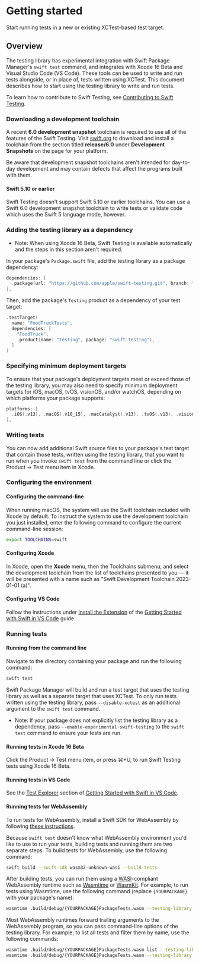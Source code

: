 # Getting started

<!--
This source file is part of the Swift.org open source project

Copyright (c) 2023 Apple Inc. and the Swift project authors
Licensed under Apache License v2.0 with Runtime Library Exception

See https://swift.org/LICENSE.txt for license information
See https://swift.org/CONTRIBUTORS.txt for Swift project authors
-->

<!-- NOTE: The voice of this document is directed at the second person ("you")
because it provides instructions the reader must follow directly. -->

Start running tests in a new or existing XCTest-based test target.

## Overview

The testing library has experimental integration with Swift Package Manager's
`swift test` command, and integrates with Xcode 16 Beta and Visual Studio Code
(VS Code). These tools can be used to write and run tests alongside, or in place
of, tests written using XCTest. This document describes how to start using the
testing library to write and run tests.

To learn how to contribute to Swift Testing, see
[Contributing to Swift Testing](https://github.com/apple/swift-testing/blob/main/CONTRIBUTING.md).

### Downloading a development toolchain

A recent **6.0 development snapshot** toolchain is required to use all of the
features of the Swift Testing. Visit [swift.org](http://swift.org/install)
to download and install a toolchain from the section titled **release/6.0**
under **Development Snapshots** on the page for your platform.

Be aware that development snapshot toolchains aren't intended for day-to-day
development and may contain defects that affect the programs built with them.

#### Swift 5.10 or earlier

Swift Testing doesn't support Swift 5.10 or earlier toolchains. You can use a
Swift 6.0 development snapshot toolchain to write tests or validate code which
uses the Swift 5 language mode, however.

### Adding the testing library as a dependency

- Note: When using Xcode 16 Beta, Swift Testing is available automatically and
  the steps in this section aren't required.

In your package's `Package.swift` file, add the testing library as a package
dependency:

```swift
dependencies: [
  .package(url: "https://github.com/apple/swift-testing.git", branch: "main"),
],
```

Then, add the package's `Testing` product as a dependency of your test target:

```swift
.testTarget(
  name: "FoodTruckTests",
  dependencies: [
    "FoodTruck",
    .product(name: "Testing", package: "swift-testing"),
  ]
)
```

### Specifying minimum deployment targets

To ensure that your package's deployment targets meet or exceed those of the
testing library, you may also need to specify minimum deployment targets for
iOS, macOS, tvOS, visionOS, and/or watchOS, depending on which platforms your
package supports:

```swift
platforms: [
  .iOS(.v13), .macOS(.v10_15), .macCatalyst(.v13), .tvOS(.v13), .visionOS(.v1), .watchOS(.v6)
],
```

### Writing tests

You can now add additional Swift source files to your package's test target that
contain those tests, written using the testing library, that you want to run
when you invoke `swift test` from the command line or click the
Product&nbsp;&rarr;&nbsp;Test menu item in Xcode.

### Configuring the environment

#### Configuring the command-line

When running macOS, the system will use the Swift toolchain included with Xcode
by default. To instruct the system to use the development toolchain you just
installed, enter the following command to configure the current command-line
session:

```sh
export TOOLCHAINS=swift
```

#### Configuring Xcode

In Xcode, open the **Xcode** menu, then the Toolchains submenu, and select the
development toolchain from the list of toolchains presented to you — it will
be presented with a name such as "Swift Development Toolchain 2023-01-01 (a)".

#### Configuring VS Code

Follow the instructions under
 [Install the Extension](https://www.swift.org/documentation/articles/getting-started-with-vscode-swift.html#install-the-extension)
of the
[Getting Started with Swift in VS Code](https://www.swift.org/documentation/articles/getting-started-with-vscode-swift.html)
guide.

### Running tests

#### Running from the command line

Navigate to the directory containing your package and run the following command:

```sh
swift test
```

Swift Package Manager will build and run a test target that uses the testing
library as well as a separate target that uses XCTest. To only run tests written
using the testing library, pass `--disable-xctest` as an additional argument to
the `swift test` command.

- Note: If your package does not explicitly list the testing library as a
  dependency, pass `--enable-experimental-swift-testing` to the `swift test`
  command to ensure your tests are run.

#### Running tests in Xcode 16 Beta

Click the Product → Test menu item, or press ⌘+U, to run Swift Testing tests
using Xcode 16 Beta.

#### Running tests in VS Code

See the [Test Explorer](https://www.swift.org/documentation/articles/getting-started-with-vscode-swift.html#test-explorer)
section of
[Getting Started with Swift in VS Code](https://www.swift.org/documentation/articles/getting-started-with-vscode-swift.html).

#### Running tests for WebAssembly

To run tests for WebAssembly, install a Swift SDK for WebAssembly by following
[these instructions](https://book.swiftwasm.org/getting-started/setup-snapshot.html).

Because `swift test` doesn't know what WebAssembly environment you'd like to use
to run your tests, building tests and running them are two separate steps. To
build tests for WebAssembly, use the following command:

```sh
swift build --swift-sdk wasm32-unknown-wasi --build-tests
```

After building tests, you can run them using a [WASI](https://wasi.dev/)-compliant
WebAssembly runtime such as [Wasmtime](https://wasmtime.dev/) or
[WasmKit](https://github.com/swiftwasm/WasmKit). For example, to run tests using
Wasmtime, use the following command (replace `{YOURPACKAGE}` with your package's
name):

```sh
wasmtime .build/debug/{YOURPACKAGE}PackageTests.wasm --testing-library swift-testing
```

Most WebAssembly runtimes forward trailing arguments to the WebAssembly program,
so you can pass command-line options of the testing library. For example, to list
all tests and filter them by name, use the following commands:

```sh
wasmtime .build/debug/{YOURPACKAGE}PackageTests.wasm list --testing-library swift-testing
wasmtime .build/debug/{YOURPACKAGE}PackageTests.wasm --testing-library swift-testing --filter "FoodTruckTests.foodTruckExists"
```
